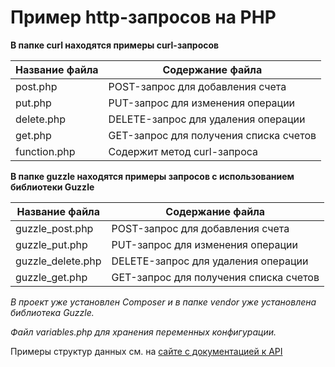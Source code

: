  Пример http-запросов на PHP
=======================================================================================

**В папке curl находятся примеры curl-запросов**

Название файла  | Содержание файла
----------------|----------------------
post.php        | POST-запрос для добавления счета
put.php         | PUT-запрос для изменения операции
delete.php      | DELETE-запрос для удаления операции
get.php         | GET-запрос для получения списка счетов
function.php    | Содержит метод curl-запроса

**В папке guzzle находятся примеры запросов с использованием библиотеки Guzzle**

Название файла      | Содержание файла
--------------------|----------------------
guzzle_post.php     | POST-запрос для добавления счета
guzzle_put.php      | PUT-запрос для изменения операции
guzzle_delete.php   | DELETE-запрос для удаления операции
guzzle_get.php      | GET-запрос для получения списка счетов


_В проект уже установлен Composer и в папке vendor уже установлена библиотека Guzzle._

_Файл variables.php для хранения переменных конфигурации._

Примеры структур данных см. на [сайте с документацией к API](https://apidoc.planfact.io/)